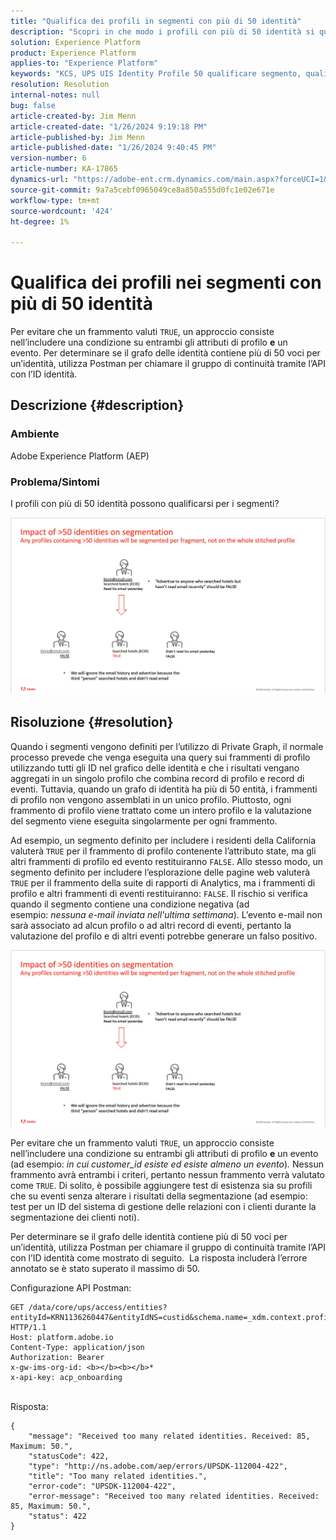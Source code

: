 ```yaml
---
title: "Qualifica dei profili in segmenti con più di 50 identità"
description: "Scopri in che modo i profili con più di 50 identità si qualificano per i segmenti Adobe Experience Platform."
solution: Experience Platform
product: Experience Platform
applies-to: "Experience Platform"
keywords: "KCS, UPS UIS Identity Profile 50 qualificare segmento, qualifica, Adobe Experience Platform, AEP, come"
resolution: Resolution
internal-notes: null
bug: false
article-created-by: Jim Menn
article-created-date: "1/26/2024 9:19:18 PM"
article-published-by: Jim Menn
article-published-date: "1/26/2024 9:40:45 PM"
version-number: 6
article-number: KA-17865
dynamics-url: "https://adobe-ent.crm.dynamics.com/main.aspx?forceUCI=1&pagetype=entityrecord&etn=knowledgearticle&id=697b5c8d-90bc-ee11-a569-6045bd006268"
source-git-commit: 9a7a5cebf0965049ce8a850a555d0fc1e02e671e
workflow-type: tm+mt
source-wordcount: '424'
ht-degree: 1%

---
```


# Qualifica dei profili nei segmenti con più di 50 identità


Per evitare che un frammento valuti `TRUE`, un approccio consiste nell’includere una condizione su entrambi gli attributi di profilo <b>e</b> un evento. Per determinare se il grafo delle identità contiene più di 50 voci per un’identità, utilizza Postman per chiamare il gruppo di continuità tramite l’API con l’ID identità.

## Descrizione {#description}


### <b>Ambiente</b>

Adobe Experience Platform (AEP)



### <b>Problema/Sintomi</b>

I profili con più di 50 identità possono qualificarsi per i segmenti?



![](assets/___6a7b5c8d-90bc-ee11-a569-6045bd006268___.png)






## Risoluzione {#resolution}


Quando i segmenti vengono definiti per l’utilizzo di Private Graph, il normale processo prevede che venga eseguita una query sui frammenti di profilo utilizzando tutti gli ID nel grafico delle identità e che i risultati vengano aggregati in un singolo profilo che combina record di profilo e record di eventi. Tuttavia, quando un grafo di identità ha più di 50 entità, i frammenti di profilo non vengono assemblati in un unico profilo. Piuttosto, ogni frammento di profilo viene trattato come un intero profilo e la valutazione del segmento viene eseguita singolarmente per ogni frammento.

Ad esempio, un segmento definito per includere i residenti della California valuterà `TRUE` per il frammento di profilo contenente l’attributo state, ma gli altri frammenti di profilo ed evento restituiranno `FALSE`. Allo stesso modo, un segmento definito per includere l’esplorazione delle pagine web valuterà `TRUE` per il frammento della suite di rapporti di Analytics, ma i frammenti di profilo e altri frammenti di eventi restituiranno: `FALSE`. Il rischio si verifica quando il segmento contiene una condizione negativa (ad esempio: *nessuna e-mail inviata nell&#39;ultima settimana*). L’evento e-mail non sarà associato ad alcun profilo o ad altri record di eventi, pertanto la valutazione del profilo e di altri eventi potrebbe generare un falso positivo.

![](assets/6d02b7b2-cf7f-ec11-8d21-0022480aa950.png)

Per evitare che un frammento valuti `TRUE`, un approccio consiste nell’includere una condizione su entrambi gli attributi di profilo <b>e</b> un evento (ad esempio: *in cui customer_id esiste ed esiste almeno un evento*)*.* Nessun frammento avrà entrambi i criteri, pertanto nessun frammento verrà valutato come `TRUE`. Di solito, è possibile aggiungere test di esistenza sia su profili che su eventi senza alterare i risultati della segmentazione (ad esempio: test per un ID del sistema di gestione delle relazioni con i clienti durante la segmentazione dei clienti noti).

Per determinare se il grafo delle identità contiene più di 50 voci per un’identità, utilizza Postman per chiamare il gruppo di continuità tramite l’API con l’ID identità come mostrato di seguito.  La risposta includerà l’errore annotato se è stato superato il massimo di 50.

Configurazione API Postman:


```
GET /data/core/ups/access/entities?entityId=KRN1136260447&entityIdNS=custid&schema.name=_xdm.context.profile HTTP/1.1
Host: platform.adobe.io
Content-Type: application/json
Authorization: Bearer 
x-gw-ims-org-id: <b></b><b></b>*
x-api-key: acp_onboarding
```

<br>Risposta:<br>

```
{
    "message": "Received too many related identities. Received: 85, Maximum: 50.",
    "statusCode": 422,
    "type": "http://ns.adobe.com/aep/errors/UPSDK-112004-422",
    "title": "Too many related identities.",
    "error-code": "UPSDK-112004-422",
    "error-message": "Received too many related identities. Received: 85, Maximum: 50.",
    "status": 422
}
```

